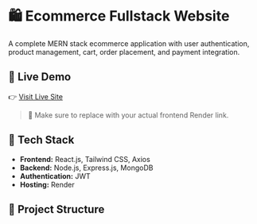 # 🛍️ Ecommerce Fullstack Website

A complete MERN stack ecommerce application with user authentication, product management, cart, order placement, and payment integration.

## 🚀 Live Demo

👉 [Visit Live Site](https://ecommerce-fullstack-frontend-emhf.onrender.com/)

> 🔗 Make sure to replace with your actual frontend Render link.

## 🔧 Tech Stack

- **Frontend:** React.js, Tailwind CSS, Axios
- **Backend:** Node.js, Express.js, MongoDB
- **Authentication:** JWT
- **Hosting:** Render

## 📁 Project Structure

